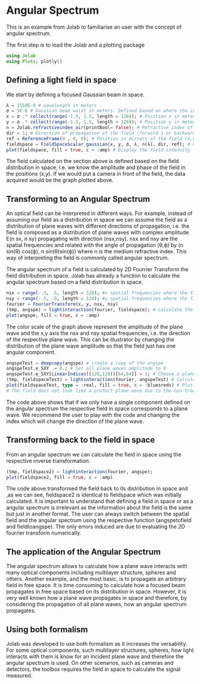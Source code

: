 # Angular Spectrum
This is an example from Jolab to familiarise an user with the concept of angular spectrum.

The first step is to load the Jolab and a plotting package
```julia
using Jolab
using Plots; plotly()
```
## Defining a light field in space
We start by defining a focused Gaussian beam in space.
```julia
λ = 1550E-9 # wavelength in meters
σ = 5E-6 # Gaussian beam waist in meters. Defined based on where the intensity decreases to 1/e²
x = σ .* collect(range(-1.5, 1.5, length = 128)); # Position x in meters where the field is evaluated
y = σ .* collect(range(-1.5, 1.5, length = 128)); # Position y in meters where the field is evaluated
n = Jolab.refractiveindex_air(printBool= false); # Refractive index of the medium
dir = 1; # Direction of propagation of the field (forward 1 or backward -1)
ref = ReferenceFrame(0 , 0, 0); # Position in mirrors of the field (x,y,z)
fieldspace = FieldSpaceScalar_gaussian(x, y, σ, λ, n(λ), dir, ref); # Creation of the field
plot(fieldspace, fill = true, c = :amp) # Display the field intensity
```
The field calculated on the section above is defined based on the field distribution in space, i.e. we know the amplitude and phase of the field in the positions (x,y). If we would put a camera in front of the field, the data acquired would be the graph plotted above.

## Transforming to an Angular Spectrum
An optical field can be interpreted in different ways. For example, instead of assuming our field as a distribution in space we can assume the field as a distribution of plane waves with different directions of propagation, i.e. the field is composed as a distribution of plane waves with complex amplitude E(n sx, n sy) propagating with direction (nsx,nsy). nsx and nsy are the spatial frequencies and related with the angle of propagation (θ,ϕ) by (n sin(θ) cos(ϕ), n sin(θ)sin(ϕ)) where n is the medium refractive index. This way of interpreting the field is commonly called angular spectrum.

The angular spectrum of a field is calculated by 2D Fourrier Transform the field distribution in space. Jolab has already a function to calculate the angular spectrum based on a field distribution in space.
```julia
nsx = range(-.5, .5, length = 128); #x spatial frequencies where the field is evaluated
nsy = range(-.5, .5, length = 128); #y spatial frequencies where the field is evaluated
fourier = FourierTransform(x, y, nsx, nsy) 
(tmp, angspe) = lightinteraction(fourier, fieldspace); # calculate the angular spectrum from the field distribution in space
plot(angspe, fill = true, c = :amp)
```
The color scale of the graph above represent the amplitude of the plane wave and the x,y axis the nsx and nsy spatial frequencies, i.e. the direction of the respective plane wave. This can be illustrator by changing the distribution of the plane wave amplitude so that the field just has one angular component.

```julia
angspeTest = deepcopy(angspe) # create a copy of the angspe
angspeTest.e_SXY .= 0.; # Set all plane waves amplitude to 0
angspeTest.e_SXY[LinearIndices((128,128))[64,64]] = 1; # Choose a plane a set amplitude 1. For the index [64,64] the plane wave is propagating parallel to the z axis
(tmp, fieldspaceTest) = lightinteraction(fourier, angspeTest) # Calculates the field in space
plot(fieldspaceTest, type = :real, fill = true, c = :bluesreds) # Plot the real part of the field.
# The field does not look like a prefect plane wave due to the non-traditional fourier transform implementation in Jolab. This non-traditional implementation improves the accuracy of the numerical evaluation of the fourier transform.
```
The code above shows that if we only have a single component defined on the angular spectrum the respective field in space corresponds to a plane wave. We recommend the user to play with the code and changing the index which will change the direction of the plane wave.

## Transforming back to the field in space
From an angular spectrum we can calculate the field in space using the respective inverse transformation.
```julia
(tmp, fieldspace2) = lightinteraction(fourier, angspe);
plot(fieldspace2, fill = true, c = :amp)
```
The code above transformed the field back to its distribution in space and ,as we can see, fieldspace2 is identical to fieldspace which was initially calculated.
It is important to understand that defining a field in space or as a angular spectrum is irrelevant as the information about the field is the same but just in another format. The user can always switch between the spatial field and the angular spectrum using the respective function (angspetofield and fieldtoangspe). The only errors induced are due to evaluating the 2D fourrier transform numerically.

## The application of the Angular Spectrum

The angular spectrum allows to calculate how a plane wave interacts with many optical components including multilayer structure, spheres and others. Another example, and the most basic, is to propagate an arbitrary field in free space. It is time consuming to calculate how a focused beam propagates in free space based on its distribution in space. However, it is very well known how a plane wave propagates in space and therefore, by considering the propagation of all plane waves, how an angular spectrum propagates.

## Using both formalism
Jolab was developed to use both formalism as it increases the versability. For some optical components, such multilayer structures, spheres, how light interacts with them is know for an incident plane wave and therefore the angular spectrum is used. On other scenarios, such as cameras and detectors, the toolbox requires the field in space to calculate the signal measured.

